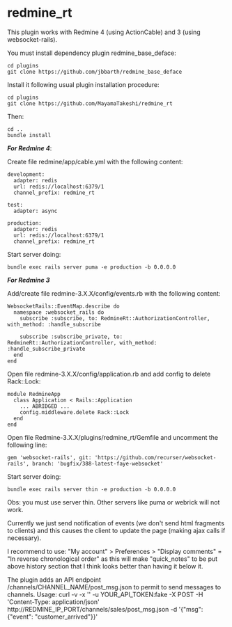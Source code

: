 # redmine_rt

This plugin works with Redmine 4 (using ActionCable) and 3 (using websocket-rails).


You must install dependency plugin redmine_base_deface:
```
cd plugins
git clone https://github.com/jbbarth/redmine_base_deface
```

Install it following usual plugin installation procedure:
```
cd plugins
git clone https://github.com/MayamaTakeshi/redmine_rt
```

Then:
```
cd ..
bundle install
```


***For Redmine 4***:

Create file redmine/app/cable.yml with the following content:
```
development:
  adapter: redis
  url: redis://localhost:6379/1
  channel_prefix: redmine_rt

test:
  adapter: async

production:
  adapter: redis
  url: redis://localhost:6379/1
  channel_prefix: redmine_rt

```

Start server doing:
```
bundle exec rails server puma -e production -b 0.0.0.0

```


***For Redmine 3***

Add/create file redmine-3.X.X/config/events.rb with the following content:

```
WebsocketRails::EventMap.describe do
  namespace :websocket_rails do
    subscribe :subscribe, to: RedmineRt::AuthorizationController, with_method: :handle_subscribe

    subscribe :subscribe_private, to: RedmineRt::AuthorizationController, with_method: :handle_subscribe_private
  end
end
```

Open file redmine-3.X.X/config/application.rb and add config to delete Rack::Lock:
```
module RedmineApp
  class Application < Rails::Application
    ... ABRIDGED ...
    config.middleware.delete Rack::Lock
  end
end
```

Open file Redmine-3.X.X/plugins/redmine_rt/Gemfile and uncomment the following line:
```
gem 'websocket-rails', git: 'https://github.com/recurser/websocket-rails', branch: 'bugfix/388-latest-faye-websocket'
```

Start server doing:
```
bundle exec rails server thin -e production -b 0.0.0.0 
```
Obs: you must use server thin. Other servers like puma or webrick will not work.


Currently we just send notification of events (we don't send html fragments to clients) and this causes the client to update the page (making ajax calls if necessary).


I recommend to use:
  "My account" > Preferences > "Display comments" = "In reverse chronological order"
as this will make "quick_notes" to be put above history section that I think looks better than having it below it.


The plugin adds an API endpoint /channels/CHANNEL_NAME/post_msg.json to permit to send messages to channels. Usage:
  curl -v -x '' -u YOUR_API_TOKEN:fake -X POST -H 'Content-Type: application/json' http://REDMINE_IP_PORT/channels/sales/post_msg.json -d '{"msg": {"event": "customer_arrived"}}'


